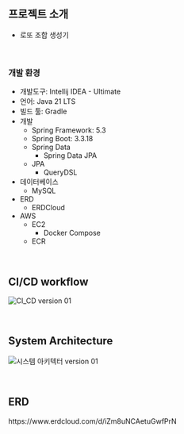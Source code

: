 ## 프로젝트 소개

- 로또 조합 생성기

<br>

### 개발 환경
- 개발도구: Intellij IDEA - Ultimate
- 언어: Java 21 LTS
- 빌드 툴: Gradle
- 개발
  - Spring Framework: 5.3
  - Spring Boot: 3.3.18
  - Spring Data
    - Spring Data JPA
  - JPA
    - QueryDSL
- 데이터베이스
  - MySQL
- ERD
  - ERDCloud
- AWS
  - EC2
    - Docker Compose
  - ECR

<br>

## CI/CD workflow
![CI_CD version 01](https://github.com/user-attachments/assets/899badff-8743-46b4-a64f-6566bfef074f)

<br>

## System Architecture
![시스템 아키텍터 version 01](https://github.com/user-attachments/assets/dcba0a05-d0d1-4c48-8d7c-af496fadf487)

<br>

## ERD
<p>https://www.erdcloud.com/d/iZm8uNCAetuGwfPrN</p>
